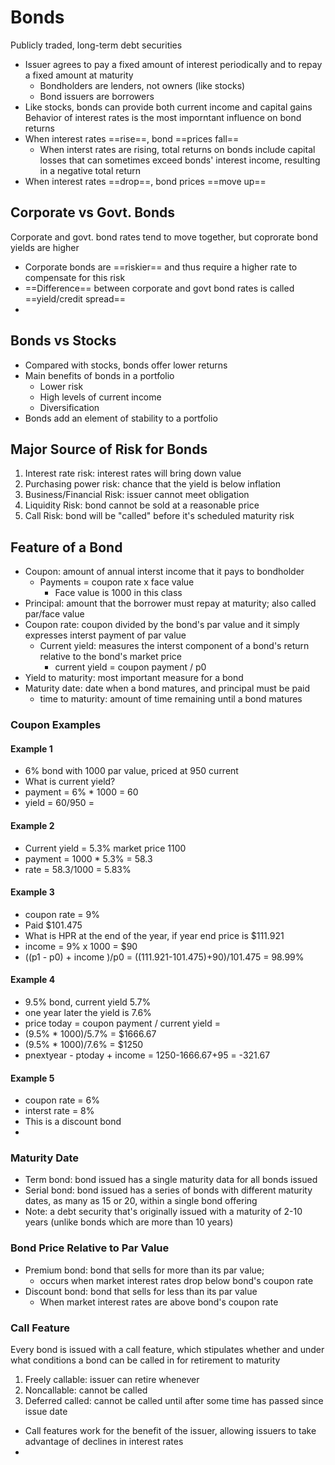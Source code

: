 # Bonds
Publicly traded, long-term debt securities
- Issuer agrees to pay a fixed amount of interest periodically and to repay a fixed amount at maturity
	- Bondholders are lenders, not owners (like stocks)
	- Bond issuers are borrowers
- Like stocks, bonds can provide both current income and capital gains
Behavior of interest rates is the most imporntant influence on bond returns
- When interest rates ==rise==, bond ==prices fall==
	- When interst rates are rising, total returns on bonds include capital losses that can sometimes exceed bonds' interest income, resulting in a negative total return
- When interest rates ==drop==, bond prices ==move up==
## Corporate vs Govt. Bonds
Corporate and govt. bond rates tend to move together, but coprorate bond yields are higher
- Corporate bonds are ==riskier== and thus require a higher rate to compensate for this risk
- ==Difference== between corporate and govt bond rates is called ==yield/credit spread==
- 
## Bonds vs Stocks
- Compared with stocks, bonds offer lower returns
- Main benefits of bonds in a portfolio
	- Lower risk
	- High levels of current income
	- Diversification
- Bonds add an element of stability to a portfolio
## Major Source of Risk for Bonds
1. Interest rate risk: interest rates will bring down value
2. Purchasing power risk: chance that the yield is below inflation
3. Business/Financial Risk: issuer cannot meet obligation
4. Liquidity Risk: bond cannot be sold at a reasonable price
5. Call Risk: bond will be "called" before it's scheduled maturity risk
## Feature of a Bond
- Coupon: amount of annual interst income that it pays to bondholder
	- Payments = coupon rate x face value
		- Face value is 1000 in this class
- Principal: amount that the borrower must repay at maturity; also called par/face value
- Coupon rate: coupon divided by the bond's par value and it simply expresses interst payment of par value
	- Current yield: measures the interst component of a bond's return relative to the bond's market price
		- current yield = coupon payment / p0
- Yield to maturity: most important measure for a bond
- Maturity date: date when a bond matures, and principal must be paid
	- time to maturity: amount of time remaining until a bond matures
### Coupon Examples
#### Example 1
- 6% bond with 1000 par value, priced at 950 current
- What is current yield?
- payment = 6% * 1000 = 60
- yield = 60/950 = 
#### Example 2
- Current yield = 5.3% market price 1100
- payment = 1000 * 5.3% = 58.3
- rate = 58.3/1000 = 5.83%
#### Example 3
- coupon rate = 9%
- Paid $101.475
- What is HPR at the end of the year, if year end price is $111.921
- income = 9% x 1000 = $90
- ((p1 - p0) + income )/p0 = ((111.921-101.475)+90)/101.475 = 98.99%
#### Example 4
- 9.5% bond, current yield 5.7%
- one year later the yield is 7.6%
- price today = coupon payment / current yield = 
- (9.5% * 1000)/5.7% = $1666.67
- (9.5% * 1000)/7.6% = $1250
- pnextyear - ptoday + income = 1250-1666.67+95 = -321.67
#### Example 5
- coupon rate = 6%
- interst rate = 8%
- This is a discount bond
- 
### Maturity Date
- Term bond: bond issued has a single maturity data for all bonds issued
- Serial bond: bond issued has a series of bonds with different maturity dates, as many as 15 or 20, within a single bond offering
- Note: a debt security that's originally issued with a maturity of 2-10 years (unlike bonds which are more than 10 years)
### Bond Price Relative to Par Value
- Premium bond: bond that sells for more than its par value; 
	- occurs when market interest rates drop below bond's coupon rate
- Discount bond: bond that sells for less than its par value
	- When market interest rates are above bond's coupon rate
### Call Feature
Every bond is issued with a call feature, which stipulates whether and under what conditions a bond can be called in for retirement to maturity
1. Freely callable: issuer can retire whenever
2. Noncallable: cannot be called
3. Deferred called: cannot be called until after some time has passed since issue date
- Call features work for the benefit of the issuer, allowing issuers to take advantage of declines in interest rates
- 
